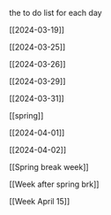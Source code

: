 the to do list for each day 



[[2024-03-19]]

[[2024-03-25]]

[[2024-03-26]]

[[2024-03-29]]

[[2024-03-31]]

[[spring]]

[[2024-04-01]]


[[2024-04-02]]

[[Spring break week]]



[[Week after spring brk]]



[[Week April 15]] 